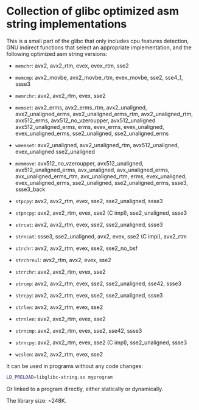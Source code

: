 # Collection of glibc optimized asm string implementations

This is a small part of the glibc that only includes cpu features detection,
GNU indirect functions that select an appropriate implementation,
and the following optimized asm string versions:

* `memchr`: avx2, avx2_rtm, evex, evex_rtm, sse2

* `memcmp`: avx2_movbe, avx2_movbe_rtm, evex_movbe, sse2, sse4_1, ssse3

* `memrchr`: avx2, avx2_rtm, evex, sse2

* `memset`: avx2_erms, avx2_erms_rtm, avx2_unaligned, avx2_unaligned_erms,
  avx2_unaligned_erms_rtm, avx2_unaligned_rtm, avx512_erms, avx512_no_vzeroupper, avx512_unaligned
  avx512_unaligned_erms, erms, evex_erms, evex_unaligned, evex_unaligned_erms,
  sse2_unaligned, sse2_unaligned_erms

* `wmemset`: avx2_unaligned, avx2_unaligned_rtm, avx512_unaligned, evex_unaligned
  sse2_unaligned

* `memmove`: avx512_no_vzeroupper, avx512_unaligned, avx512_unaligned_erms,
  avx_unaligned, avx_unaligned_erms, avx_unaligned_erms_rtm,
  avx_unaligned_rtm, erms, evex_unaligned, evex_unaligned_erms,
  sse2_unaligned, sse2_unaligned_erms, ssse3, ssse3_back

* `stpcpy`: avx2, avx2_rtm, evex, sse2, sse2_unaligned, ssse3

* `stpncpy`: avx2, avx2_rtm, evex, sse2 (C impl), sse2_unaligned, ssse3

* `strcat`: avx2, avx2_rtm, evex, sse2, sse2_unaligned, ssse3

* `strncat`: ssse3, sse2_unaligned, avx2, evex, sse2 (C impl), avx2_rtm

* `strchr`: avx2, avx2_rtm, evex, sse2, sse2_no_bsf

* `strchrnul`: avx2_rtm, avx2, evex, sse2

* `strrchr`: avx2, avx2_rtm, evex, sse2

* `strcmp`: avx2, avx2_rtm, evex, sse2, sse2_unaligned, sse42, ssse3

* `strcpy`: avx2, avx2_rtm, evex, sse2, sse2_unaligned, ssse3

* `strlen`: avx2, avx2_rtm, evex, sse2

* `strnlen`: avx2, avx2_rtm, evex, sse2

* `strncmp`: avx2, avx2_rtm, evex, sse2, sse42, ssse3

* `strncpy`: avx2, avx2_rtm, evex, sse2 (C impl), sse2_unaligned, ssse3

* `wcslen`: avx2, avx2_rtm, evex, sse2

It can be used in programs without any code changes:
```sh
LD_PRELOAD=libglibc-string.so myprogram
```

Or linked to a program directly, either statically or dynamically.

The library size: ~248K.
